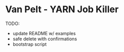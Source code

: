 # Van Pelt - YARN Job Killer 

TODO: 
- update README w/ examples
- safe delete with confirmations
- bootstrap script 
